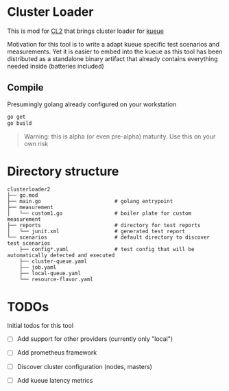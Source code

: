 # Cluster Loader

This is mod for [CL2](http://github.com/kubernetes/perf-tests/tree/master/clusterloader2) that brings cluster loader for [kueue](http://github.com/kubernetes-sigs/kueue)

Motivation for this tool is to write a adapt kueue specific test scenarios and measurements. Yet it is easier to embed into the kueue as this tool has been distributed as a standalone binary artifact that already contains everything needed inside (batteries included)

## Compile

Presumingly golang already configured on your workstation

```bash
go get
go build
```

> Warning: this is alpha (or even pre-alpha) maturity. Use this on your own risk

# Directory structure

```
clusterloader2
├── go.mod
├── main.go                        # golang entrypoint 
├── measurement
│   └── custom1.go                 # boiler plate for custom measurement
├── reports                        # directory for test reports 
│   └── junit.xml                  # generated test report
└── scenarios                      # default directory to discover test scenarios
    ├── config*.yaml               # test config that will be automatically detected and executed
    ├── cluster-queue.yaml
    ├── job.yaml
    ├── local-queue.yaml
    └── resource-flavor.yaml
```

# TODOs

Initial todos for this tool

- [ ] Add support for other providers (currently only "local")
- [ ] Add prometheus framework
- [ ] Discover cluster configuration (nodes, masters)
- [ ] Add kueue latency metrics

